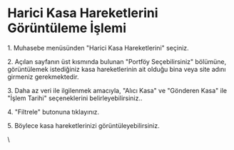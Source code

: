 # Harici Kasa Hareketlerini Görüntüleme İşlemi

1\. Muhasebe menüsünden "Harici Kasa Hareketlerini" seçiniz.

2\. Açılan sayfanın üst kısmında bulunan "Portföy Seçebilirsiniz" bölümüne, görüntülemek istediğiniz kasa hareketlerinin ait olduğu bina veya site adını girmeniz gerekmektedir.

3\. Daha az veri ile ilgilenmek amacıyla, "Alıcı Kasa" ve "Gönderen Kasa" ile "İşlem Tarihi" seçeneklerini belirleyebilirsiniz..

4\. "Filtrele" butonuna tıklayınız.

5\. Böylece kasa hareketlerinizi görüntüleyebilirsiniz.

\
